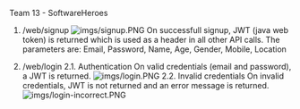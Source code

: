 Team 13 - SoftwareHeroes

1. /web/signup
![imgs/signup.PNG](signup) On successfull signup, JWT (java web token) is returned which is used as a header in all other API calls. The parameters are: Email, Password, Name, Age, Gender, Mobile, Location

2. /web/login
  2.1. Authentication
       On valid credentials (email and password), a JWT is returned. 
       ![imgs/login.PNG](login)
  2.2. Invalid credentials
       On invalid credentials, JWT is not returned and an error message is returned. 
       ![imgs/login-incorrect.PNG](invalid)

